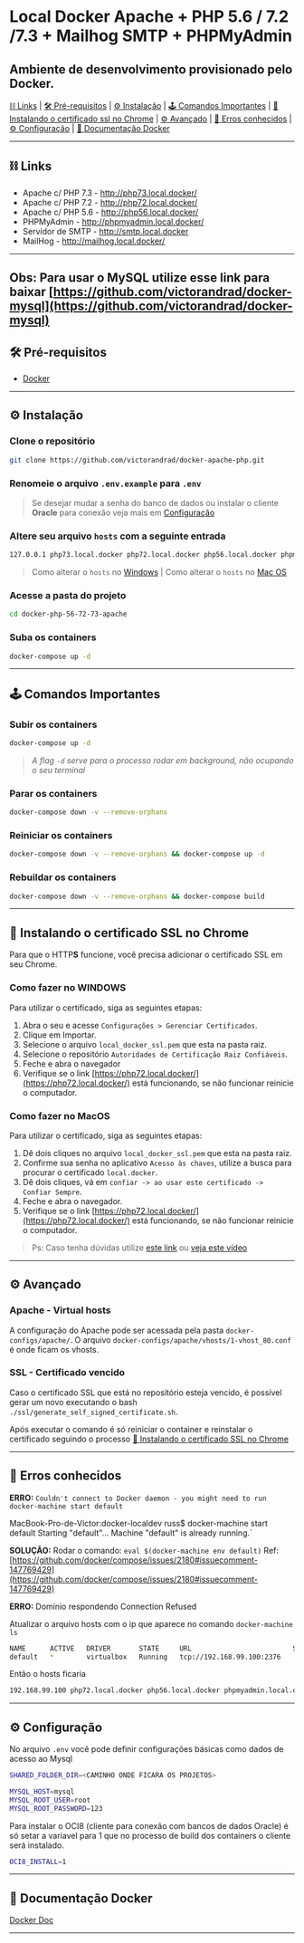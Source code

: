 # Local Docker Apache + PHP 5.6 / 7.2 /7.3 + Mailhog SMTP + PHPMyAdmin

## Ambiente de desenvolvimento provisionado pelo Docker.

[⛓ Links](#-links) |
[🛠 Pré-requisitos](#-pré-requisitos) |
[⚙ Instalação](#%EF%B8%8F-instalação) |
[🕹 Comandos Importantes](#-comandos-importantes) |
[🔐 Instalando o certificado ssl no Chrome](#-instalando-o-certificado-ssl-no-chrome) |
[⚙ Avançado](#-avançado) |
[🦠 Erros conhecidos](#-erros-conhecidos) |
[⚙ Configuração](#%EF%B8%8F-configuração) |
[📝 Documentação Docker](#-documentação-docker)

---

## ⛓ Links

- Apache c/ PHP 7.3 - <http://php73.local.docker/>
- Apache c/ PHP 7.2 - <http://php72.local.docker/>
- Apache c/ PHP 5.6 - <http://php56.local.docker/>
- PHPMyAdmin - <http://phpmyadmin.local.docker/>
- Servidor de SMTP - <http://smtp.local.docker>
- MailHog - <http://mailhog.local.docker/>

---
Obs: Para usar o MySQL utilize esse link para baixar [https://github.com/victorandrad/docker-mysql](https://github.com/victorandrad/docker-mysql)
---

## 🛠 Pré-requisitos

- [Docker](https://www.docker.com/)

---

## ⚙️ Instalação

### Clone o repositório

```bash
git clone https://github.com/victorandrad/docker-apache-php.git
```

### Renomeie o arquivo `.env.example` para `.env`

> Se desejar mudar a senha do banco de dados ou instalar o cliente **Oracle** para conexão veja mais em [Configuração](#%EF%B8%8F-configuração)

### Altere seu arquivo `hosts` com a seguinte entrada

```bash
127.0.0.1 php73.local.docker php72.local.docker php56.local.docker phpmyadmin.local.docker smtp.local.docker mailhog.local.docker mysql.local.docker
```

> Como alterar o `hosts` no [Windows](https://tecnoblog.net/199539/editar-arquivo-hosts-windows/) | Como alterar o `hosts` no [Mac OS](https://www.hostinger.com.br/tutoriais/como-editar-o-arquivo-hosts-no-mac/)

### Acesse a pasta do projeto

```bash
cd docker-php-56-72-73-apache
```

### Suba os containers

```bash
docker-compose up -d
```

---

## 🕹 Comandos Importantes

### Subir os containers

```bash
docker-compose up -d
```

> _A flag `-d` serve para o processo rodar em background, não ocupando o seu terminal_

### Parar os containers

```bash
docker-compose down -v --remove-orphans
```

### Reiniciar os containers

```bash
docker-compose down -v --remove-orphans && docker-compose up -d
```

### Rebuildar os containers

```bash
docker-compose down -v --remove-orphans && docker-compose build
```

---

## 🔐️ Instalando o certificado SSL no Chrome

Para que o HTTP**S** funcione, você precisa adicionar o certificado SSL em seu Chrome.

### Como fazer no WINDOWS

Para utilizar o certificado, siga as seguintes etapas:

1. Abra o seu e acesse `Configurações > Gerenciar Certificados`.
2. Clique em Importar.
3. Selecione o arquivo `local_docker_ssl.pem` que esta na pasta raiz.
4. Selecione o repositório `Autoridades de Certificação Raiz Confiáveis`.
5. Feche e abra o navegador
6. Verifique se o link [https://php72.local.docker/](https://php72.local.docker/) está funcionando, se não funcionar reinicie o computador.


### Como fazer no MacOS

Para utilizar o certificado, siga as seguintes etapas:

1. Dê dois cliques no arquivo `local_docker_ssl.pem` que esta na pasta raiz.
2. Confirme sua senha no aplicativo `Acesso às chaves`, utilize a busca para procurar o certificado `local.docker`.
3. Dê dois cliques, vá em `confiar -> ao usar este certificado -> Confiar Sempre`.
4. Feche e abra o navegador.
5. Verifique se o link [https://php72.local.docker/](https://php72.local.docker/) está funcionando, se não funcionar reinicie o computador.

> Ps: Caso tenha dúvidas utilize [este link](https://tosbourn.com/getting-os-x-to-trust-self-signed-ssl-certificates/) ou [veja este vídeo](https://www.youtube.com/watch?v=TGrX8XgSuZ4)

---

## ⚙️ Avançado

### Apache - Virtual hosts

A configuração do Apache pode ser acessada pela pasta `docker-configs/apache/`. O arquivo `docker-configs/apache/vhosts/1-vhost_80.conf` é onde ficam os vhosts.

### SSL - Certificado vencido

Caso o certificado SSL que está no repositório esteja vencido, é possível gerar um novo executando o bash `./ssl/generate_self_signed_certificate.sh`.

Após executar o comando é só reiniciar o container e reinstalar o certificado seguindo o processo [🔐️ Instalando o certificado SSL no Chrome](#-instalando-o-certificado-ssl-no-chrome)

---

## 🦠 Erros conhecidos

**ERRO:** `Couldn't connect to Docker daemon - you might need to run docker-machine start default`

MacBook-Pro-de-Victor:docker-localdev russ$ docker-machine start default
Starting "default"...
Machine "default" is already running.`

**SOLUÇÃO:** Rodar o comando: `eval $(docker-machine env default)`
Ref: [https://github.com/docker/compose/issues/2180#issuecomment-147769429](https://github.com/docker/compose/issues/2180#issuecomment-147769429)

**ERRO:** Domínio respondendo Connection Refused

Atualizar o arquivo hosts com o ip que aparece no comando `docker-machine ls`

```bash
NAME      ACTIVE   DRIVER       STATE     URL                         SWARM   DOCKER     ERRORS
default   *        virtualbox   Running   tcp://192.168.99.100:2376           v18.09.3
```

Então o hosts ficaria

```bash
192.168.99.100 php72.local.docker php56.local.docker phpmyadmin.local.docker smtp.local.docker mailhog.local.docker mysql.local.docker

```

---

## ⚙️ Configuração

No arquivo `.env` você pode definir configurações básicas como dados de acesso ao Mysql

```bash
SHARED_FOLDER_DIR=<CAMINHO ONDE FICARA OS PROJETOS>
```

```bash
MYSQL_HOST=mysql
MYSQL_ROOT_USER=root
MYSQL_ROOT_PASSWORD=123
```

Para instalar o OCI8 (cliente para conexão com bancos de dados Oracle) é só setar a variavel para 1 que no processo de build dos containers o cliente será instalado.

```bash
OCI8_INSTALL=1
```

---

## 📝 Documentação Docker

[Docker Doc](https://docs.docker.com/)

---
